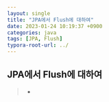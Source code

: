 ```yaml
---
layout: single
title: "JPA에서 Flush에 대하여"
date: 2023-01-24 10:19:37 +0900
categories: java
tags: [JPA, Flush]
typora-root-url: ../
---
```


## JPA에서 Flush에 대하여
> - 

<br>

## 

<br>
